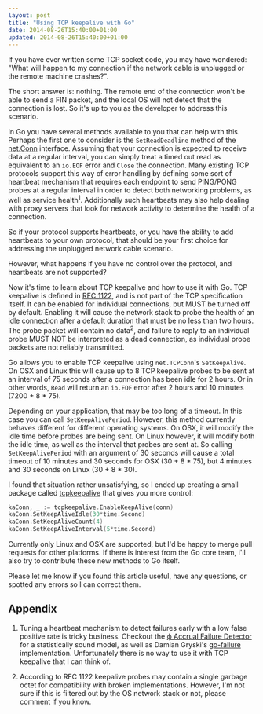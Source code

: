 ```yaml
---
layout: post
title: "Using TCP keepalive with Go"
date: 2014-08-26T15:40:00+01:00
updated: 2014-08-26T15:40:00+01:00
---
```


If you have ever written some TCP socket code, you may have wondered: "What
will happen to my connection if the network cable is unplugged or the remote
machine crashes?".

The short answer is: nothing. The remote end of the connection won't be able to
send a FIN packet, and the local OS will not detect that the connection is
lost. So it's up to you as the developer to address this scenario.

In Go you have several methods available to you that can help with this.
Perhaps the first one to consider is the `SetReadDeadline` method of the
[net.Conn][] interface. Assuming that your connection is expected to receive
data at a regular interval, you can simply treat a timed out read as equivalent
to an `io.EOF` error and `Close` the connection. Many existing TCP protocols
support this way of error handling by defining some sort of heartbeat mechanism
that requires each endpoint to send PING/PONG probes at a regular interval in
order to detect both networking problems, as well as service
health<sup>1</sup>. Additionally such heartbeats may also help dealing with
proxy servers that look for network activity to determine the health of a
connection.

So if your protocol supports heartbeats, or you have the ability to add
heartbeats to your own protocol, that should be your first choice for
addressing the unplugged network cable scenario.

However, what happens if you have no control over the protocol, and heartbeats
are not supported?

Now it's time to learn about TCP keepalive and how to use it with Go. TCP
keepalive is defined in [RFC 1122][], and is not part of the TCP specification
itself. It can be enabled for individual connections, but MUST be turned off by
default. Enabling it will cause the network stack to probe the health of an
idle connection after a default duration that must be no less than two hours.
The probe packet will contain no data<sup>2</sup>, and failure to reply to an individual
probe MUST NOT be interpreted as a dead connection, as individual probe packets
are not reliably transmitted.

Go allows you to enable TCP keepalive using `net.TCPConn`'s `SetKeepAlive`. On
OSX and Linux this will cause up to 8 TCP keepalive probes to be sent at an
interval of 75 seconds after a connection has been idle for 2 hours. Or in
other words, `Read` will return an `io.EOF` error after 2 hours and 10 minutes
(7200 + 8 * 75).

Depending on your application, that may be too long of a timeout. In this case
you can call `SetKeepAlivePeriod`. However, this method currently behaves
different for different operating systems. On OSX, it will modify the idle time
before probes are being sent. On Linux however, it will modify both the idle
time, as well as the interval that probes are sent at. So calling
`SetKeepAlivePeriod` with an argument of 30 seconds will cause a total timeout
of 10 minutes and 30 seconds for OSX (30 + 8 * 75), but 4 minutes and 30
seconds on Linux (30 + 8 * 30).

I found that situation rather unsatisfying, so I ended up creating a small
package called [tcpkeepalive][] that gives you more control:

```go
kaConn, _ := tcpkeepalive.EnableKeepAlive(conn)
kaConn.SetKeepAliveIdle(30*time.Second)
kaConn.SetKeepAliveCount(4)
kaConn.SetKeepAliveInterval(5*time.Second)
```

Currently only Linux and OSX are supported, but I'd be happy to merge pull
requests for other platforms. If there is interest from the Go core team, I'll
also try to contribute these new methods to Go itself.

Please let me know if you found this article useful, have any questions, or
spotted any errors so I can correct them.

## Appendix

1) Tuning a heartbeat mechanism to detect failures early with a low false
positive rate is tricky business. Checkout the [ϕ Accrual Failure Detector][] for a
statistically sound model, as well as Damian Gryski's [go-failure][]
implementation. Unfortunately there is no way to use it with TCP keepalive that
I can think of.

2) According to RFC 1122 keepalive probes may contain a single garbage octet
for compatibility with broken implementations. However, I'm not sure if this is
filtered out by the OS network stack or not, please comment if you know.

[go-failure]: https://github.com/dgryski/go-failure
[Damian Gryski]: https://github.com/dgryski
[ϕ Accrual Failure Detector]: http://ddg.jaist.ac.jp/pub/HDY+04.pdf
[net.Conn]: http://golang.org/pkg/net/#Conn
[RFC 1122]: http://tools.ietf.org/html/rfc1122#page-101
[tcpkeepalive]: https://github.com/felixge/tcpkeepalive

